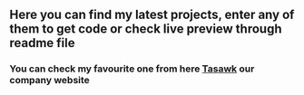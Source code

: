 
 <h2>Here you can find my latest projects, enter any of them to get code or check live preview through readme file</h2>
 <h3>You can check my favourite one from here <a href="https://tasawk.com.sa/" target="_blank">Tasawk</a> our company website</h3>
